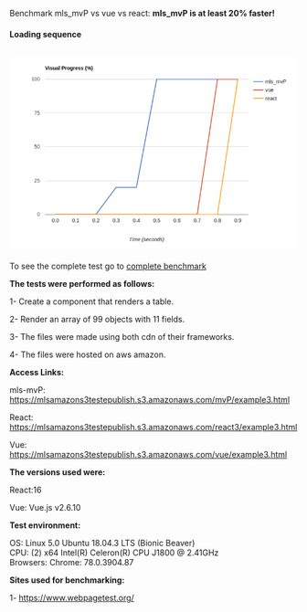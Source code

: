  Benchmark mls_mvP vs vue vs react: **mls_mvP is at least 20% faster!**

#### Loading sequence
![alt text](img/metricas.png)
------

To see the complete test go to [complete benchmark](https://www.webpagetest.org/video/compare.php?tests=191204_P9_bb5825208e3a825ef36c67b6521d359a,191204_VP_d6472f5e11b54594fa5831b3cd9323d6,191204_1C_51055dec06624ab1c4ff25a5ac7d35a1)

**The tests were performed as follows:**

1- Create a component that renders a table.

2- Render an array of 99 objects with 11 fields.

3- The files were made using both cdn of their frameworks.

4- The files were hosted on aws amazon.

**Access Links:**
    
mls-mvP: https://mlsamazons3testepublish.s3.amazonaws.com/mvP/example3.html    
    
React: https://mlsamazons3testepublish.s3.amazonaws.com/react3/example3.html
      
Vue: https://mlsamazons3testepublish.s3.amazonaws.com/vue/example3.html

**The versions used were:**

React:16

Vue: Vue.js v2.6.10


**Test environment:**

  OS: Linux 5.0 Ubuntu 18.04.3 LTS (Bionic Beaver)       
  CPU: (2) x64 Intel(R) Celeron(R) CPU  J1800  @ 2.41GHz       
  Browsers: Chrome: 78.0.3904.87 


**Sites used for benchmarking:**

1-  https://www.webpagetest.org/


